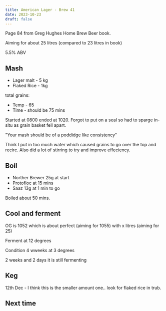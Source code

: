 ```yaml
---
title: American Lager - Brew 41 
date: 2023-10-23
draft: false 
---
```

<!-- [![pot](/images/2023-06-06/3.jpg "treatment")](/images/2023-06-06/3.jpg) -->


Page 84 from Greg Hughes Home Brew Beer book.

Aiming for about 25 litres (compared to 23 litres in book)

5.5% ABV

## Mash

- Lager malt - 5 kg
- Flaked Rice - 1kg

total grains: 

- Temp - 65
- Time - should be 75 mins 

Started at 0800 ended at 1020. Forgot to put on a seal so had to sparge in-situ as grain basket fell apart.

"Your mash should be of a poddidge like consistency"

Think I put in too much water which caused grains to go over the top and recirc. Also did a lot of stirring to try and improve effeciency.

## Boil

- Norther Brewer 25g at start
- Protofloc at 15 mins
- Saaz 13g at 1 min to go

Boiled about 50 mins.

## Cool and ferment

OG is 1052 which is about perfect (aiming for 1055) with x litres
 (aiming for 25)

Ferment at 12 degrees

Condition 4 wweeks at 3 degrees

2 weeks and 2 days it is still fermenting


## Keg

12th Dec - I think this is the smaller amount one.. look for flaked rice in trub.



## Next time



